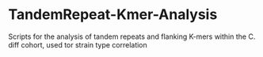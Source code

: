 # TandemRepeat-Kmer-Analysis
Scripts for the analysis of tandem repeats and flanking K-mers within the C. diff cohort, used tor strain type correlation
